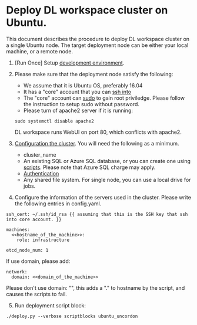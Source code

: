 # Deploy DL workspace cluster on Ubuntu. 

This document describes the procedure to deploy DL workspace cluster on a single Ubuntu node. The target deployment node can be either your local machine, or a remote node. 

1. [Run Once] Setup [development environment](../../DevEnvironment/Readme.md).  

2. Please make sure that the deployment node satisfy the following:
   * We assume that it is Ubuntu OS, preferably 16.04
   * It has a "core" account that you can [ssh into](https://www.ssh.com/ssh/copy-id)
   * The "core" account can [sudo](https://linuxconfig.org/sudo-install-usage-and-sudoers-config-file-basics) to gain root priviledge. Please follow the instruction to setup sudo without password. 
   * Please turn of apache2 server if it is running:
   ```
   sudo systemctl disable apache2
   ```
   DL workspace runs WebUI on port 80, which conflicts with apache2.

3. [Configuration the cluster](../configuration/Readme.md). You will need the following as a minimum. 

   * cluster_name
   * An existing SQL or Azure SQL database, or you can create one using [scripts](../database/Readme.md). Please note that Azure SQL charge may apply. 
   * [Authentication](../authentication/Readme.md)
   * Any shared file system. For single node, you can use a local drive for jobs. 

4. Configure the information of the servers used in the cluster. Please write the following entries in config.yaml. 

  ```
  ssh_cert: ~/.ssh/id_rsa {{ assuming that this is the SSH key that ssh into core account. }}

  machines:
    <<hostname_of_the_machine>>:
      role: infrastructure

  etcd_node_num: 1
  ```

  If use domain, please add:
  ```
  network:
    domain: <<domain_of_the_machine>>
  ```
  Please don't use domain: "", this adds a "." to hostname by the script, and causes the scripts to fail. 


5. Run deployment script block:
  ```
  ./deploy.py --verbose scriptblocks ubuntu_uncordon 
  ```

